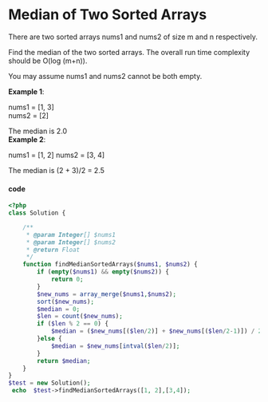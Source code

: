 # Median of Two Sorted Arrays
There are two sorted arrays nums1 and nums2 of size m and n respectively.

Find the median of the two sorted arrays. The overall run time complexity should be O(log (m+n)).

You may assume nums1 and nums2 cannot be both empty.

**Example 1**:

nums1 = [1, 3]  
nums2 = [2]

The median is 2.0  
**Example 2**:  

nums1 = [1, 2]
nums2 = [3, 4]

The median is (2 + 3)/2 = 2.5

#### code
```php
<?php
class Solution {

    /**
     * @param Integer[] $nums1
     * @param Integer[] $nums2
     * @return Float
     */
    function findMedianSortedArrays($nums1, $nums2) {
        if (empty($nums1) && empty($nums2)) {
            return 0;
        }
        $new_nums = array_merge($nums1,$nums2);
        sort($new_nums);
        $median = 0;
        $len = count($new_nums);
        if ($len % 2 == 0) {
            $median = ($new_nums[($len/2)] + $new_nums[($len/2-1)]) / 2;
        }else {
            $median = $new_nums[intval($len/2)];
        }
        return $median;
    }
}
$test = new Solution();
 echo  $test->findMedianSortedArrays([1, 2],[3,4]);

```